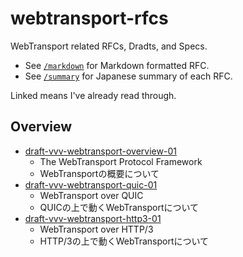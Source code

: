 # webtransport-rfcs

WebTransport related RFCs, Dradts, and Specs.

- See [`/markdown`](./markdown) for Markdown formatted RFC.
- See [`/summary`](./summary) for Japanese summary of each RFC.

Linked means I've already read through.

## Overview

- [draft-vvv-webtransport-overview-01](./summary/draft-vvv-webtransport-overview-01.md)
  - The WebTransport Protocol Framework
  - WebTransportの概要について
- [draft-vvv-webtransport-quic-01](./summary/draft-vvv-webtransport-quic-01.md)
  - WebTransport over QUIC
  - QUICの上で動くWebTransportについて
- [draft-vvv-webtransport-http3-01](./summary/draft-vvv-webtransport-http3-01.md)
  - WebTransport over HTTP/3
  - HTTP/3の上で動くWebTransportについて
